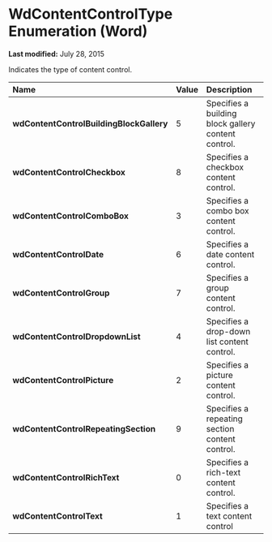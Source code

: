 
# WdContentControlType Enumeration (Word)

 **Last modified:** July 28, 2015

Indicates the type of content control.


|**Name**|**Value**|**Description**|
|:-----|:-----|:-----|
| **wdContentControlBuildingBlockGallery**|5|Specifies a building block gallery content control.|
| **wdContentControlCheckbox**|8|Specifies a checkbox content control.|
| **wdContentControlComboBox**|3|Specifies a combo box content control.|
| **wdContentControlDate**|6|Specifies a date content control.|
| **wdContentControlGroup**|7|Specifies a group content control.|
| **wdContentControlDropdownList**|4|Specifies a drop-down list content control.|
| **wdContentControlPicture**|2|Specifies a picture content control.|
| **wdContentControlRepeatingSection**|9|Specifies a repeating section content control.|
| **wdContentControlRichText**|0|Specifies a rich-text content control.|
| **wdContentControlText**|1|Specifies a text content control|
